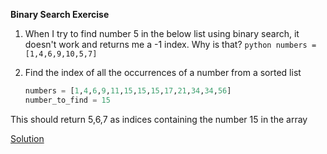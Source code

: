 
**Binary Search Exercise**

1. When I try to find number 5 in the below list using binary search, it doesn't work and returns me a -1 index. Why is that?
    ```python numbers = [1,4,6,9,10,5,7] ```

3. Find the index of all the occurrences of a number from a sorted list
   ```python
   numbers = [1,4,6,9,11,15,15,15,17,21,34,34,56]
   number_to_find = 15
   ```

This should return 5,6,7 as indices containing the number 15 in the array

[Solution](https://github.com/ajaaykumar/PYTHON/blob/master/Python-Coding-Challenges/DSA/1_BinarySearch/Binary_Search_Exercise_Solution.ipynb)



